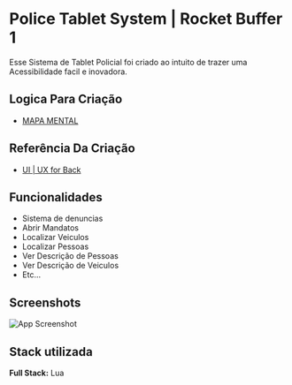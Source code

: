 
# Police Tablet System | Rocket Buffer 1  

Esse Sistema de Tablet Policial foi criado ao intuito de trazer uma Acessibilidade facil e inovadora.




## Logica Para Criação

 - [ MAPA MENTAL](https://whimsical.com/police-tablet-PWNjbppnQ34yZ4qHGvqKxZ)


## Referência Da Criação

 - [ UI | UX  for Back](https://www.figma.com/proto/wcESObwZCL0T7gXdvDyiiW/POLICE-TABLET-%5BINTERATIVE%5D---REDZ-STORE?page-id=0%3A1&node-id=2%3A8&viewport=134%2C498%2C0.1&scaling=min-zoom&starting-point-node-id=2%3A8)


## Funcionalidades

- Sistema de denuncias
- Abrir Mandatos
- Localizar Veiculos
- Localizar Pessoas
- Ver Descrição de Pessoas
- Ver Descrição de Veiculos
- Etc...

## Screenshots

![App Screenshot](https://imgur.com/a/OL5MrPt)


## Stack utilizada

**Full Stack:** Lua
